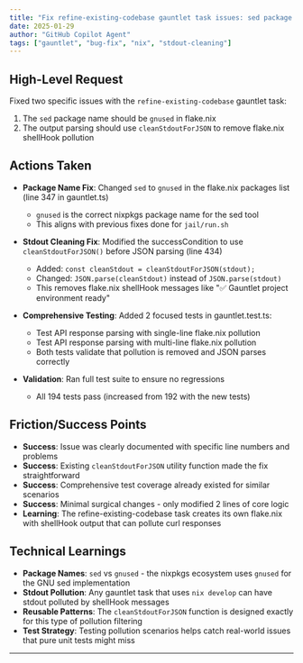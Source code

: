 ```yaml
---
title: "Fix refine-existing-codebase gauntlet task issues: sed package name and stdout cleaning"
date: 2025-01-29
author: "GitHub Copilot Agent"
tags: ["gauntlet", "bug-fix", "nix", "stdout-cleaning"]
---
```


## High-Level Request

Fixed two specific issues with the `refine-existing-codebase` gauntlet task:
1. The `sed` package name should be `gnused` in flake.nix 
2. The output parsing should use `cleanStdoutForJSON` to remove flake.nix shellHook pollution

## Actions Taken

- **Package Name Fix**: Changed `sed` to `gnused` in the flake.nix packages list (line 347 in gauntlet.ts)
  - `gnused` is the correct nixpkgs package name for the sed tool
  - This aligns with previous fixes done for `jail/run.sh` 

- **Stdout Cleaning Fix**: Modified the successCondition to use `cleanStdoutForJSON()` before JSON parsing (line 434)
  - Added: `const cleanStdout = cleanStdoutForJSON(stdout);`
  - Changed: `JSON.parse(cleanStdout)` instead of `JSON.parse(stdout)`
  - This removes flake.nix shellHook messages like "✅ Gauntlet project environment ready"

- **Comprehensive Testing**: Added 2 focused tests in gauntlet.test.ts:
  - Test API response parsing with single-line flake.nix pollution
  - Test API response parsing with multi-line flake.nix pollution
  - Both tests validate that pollution is removed and JSON parses correctly

- **Validation**: Ran full test suite to ensure no regressions
  - All 194 tests pass (increased from 192 with the new tests)

## Friction/Success Points

- **Success**: Issue was clearly documented with specific line numbers and problems
- **Success**: Existing `cleanStdoutForJSON` utility function made the fix straightforward
- **Success**: Comprehensive test coverage already existed for similar scenarios
- **Success**: Minimal surgical changes - only modified 2 lines of core logic
- **Learning**: The refine-existing-codebase task creates its own flake.nix with shellHook output that can pollute curl responses

## Technical Learnings

- **Package Names**: `sed` vs `gnused` - the nixpkgs ecosystem uses `gnused` for the GNU sed implementation
- **Stdout Pollution**: Any gauntlet task that uses `nix develop` can have stdout polluted by shellHook messages
- **Reusable Patterns**: The `cleanStdoutForJSON` function is designed exactly for this type of pollution filtering
- **Test Strategy**: Testing pollution scenarios helps catch real-world issues that pure unit tests might miss

---